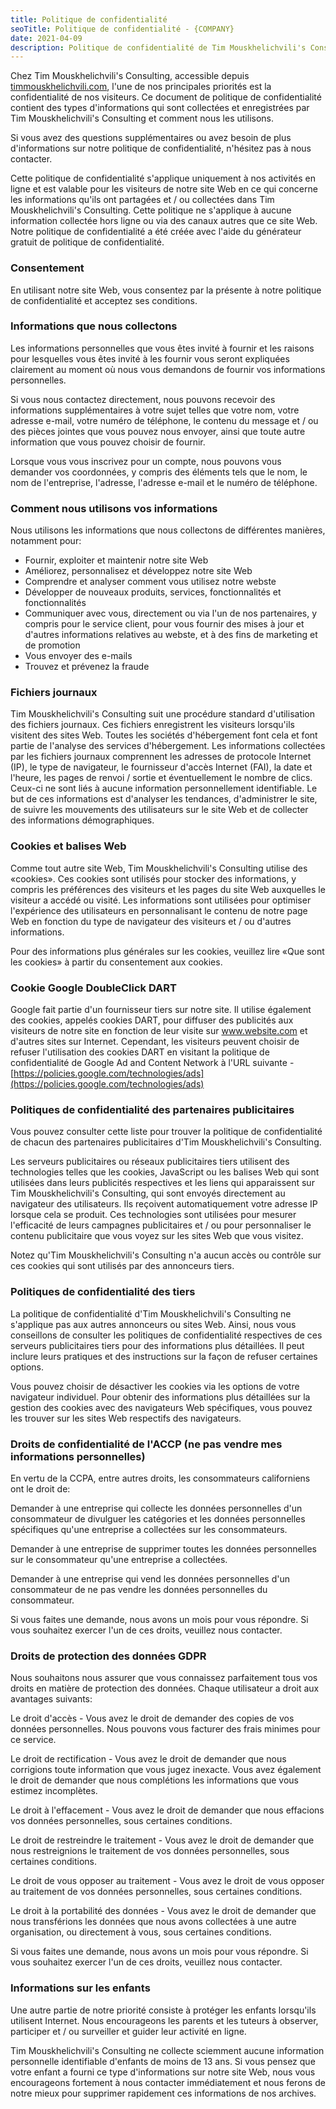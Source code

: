```yaml
---
title: Politique de confidentialité
seoTitle: Politique de confidentialité - {COMPANY}
date: 2021-04-09
description: Politique de confidentialité de Tim Mouskhelichvili's Consulting.
---
```


Chez Tim Mouskhelichvili's Consulting, accessible depuis [timmouskhelichvili.com](https://timmouskhelichvili.com), l'une de nos principales priorités est la confidentialité de nos visiteurs. Ce document de politique de confidentialité contient des types d'informations qui sont collectées et enregistrées par Tim Mouskhelichvili's Consulting et comment nous les utilisons.

Si vous avez des questions supplémentaires ou avez besoin de plus d'informations sur notre politique de confidentialité, n'hésitez pas à nous contacter.

Cette politique de confidentialité s'applique uniquement à nos activités en ligne et est valable pour les visiteurs de notre site Web en ce qui concerne les informations qu'ils ont partagées et / ou collectées dans Tim Mouskhelichvili's Consulting. Cette politique ne s'applique à aucune information collectée hors ligne ou via des canaux autres que ce site Web. Notre politique de confidentialité a été créée avec l'aide du générateur gratuit de politique de confidentialité.

### Consentement

En utilisant notre site Web, vous consentez par la présente à notre politique de confidentialité et acceptez ses conditions.

### Informations que nous collectons

Les informations personnelles que vous êtes invité à fournir et les raisons pour lesquelles vous êtes invité à les fournir vous seront expliquées clairement au moment où nous vous demandons de fournir vos informations personnelles.

Si vous nous contactez directement, nous pouvons recevoir des informations supplémentaires à votre sujet telles que votre nom, votre adresse e-mail, votre numéro de téléphone, le contenu du message et / ou des pièces jointes que vous pouvez nous envoyer, ainsi que toute autre information que vous pouvez choisir de fournir.

Lorsque vous vous inscrivez pour un compte, nous pouvons vous demander vos coordonnées, y compris des éléments tels que le nom, le nom de l'entreprise, l'adresse, l'adresse e-mail et le numéro de téléphone.

### Comment nous utilisons vos informations

Nous utilisons les informations que nous collectons de différentes manières, notamment pour:

* Fournir, exploiter et maintenir notre site Web
* Améliorez, personnalisez et développez notre site Web
* Comprendre et analyser comment vous utilisez notre webste
* Développer de nouveaux produits, services, fonctionnalités et fonctionnalités
* Communiquer avec vous, directement ou via l'un de nos partenaires, y compris pour le service client, pour vous fournir des mises à jour et d'autres informations relatives au webste, et à des fins de marketing et de promotion
* Vous envoyer des e-mails
* Trouvez et prévenez la fraude

### Fichiers journaux

Tim Mouskhelichvili's Consulting suit une procédure standard d'utilisation des fichiers journaux. Ces fichiers enregistrent les visiteurs lorsqu'ils visitent des sites Web. Toutes les sociétés d'hébergement font cela et font partie de l'analyse des services d'hébergement. Les informations collectées par les fichiers journaux comprennent les adresses de protocole Internet (IP), le type de navigateur, le fournisseur d'accès Internet (FAI), la date et l'heure, les pages de renvoi / sortie et éventuellement le nombre de clics. Ceux-ci ne sont liés à aucune information personnellement identifiable. Le but de ces informations est d'analyser les tendances, d'administrer le site, de suivre les mouvements des utilisateurs sur le site Web et de collecter des informations démographiques.

### Cookies et balises Web

Comme tout autre site Web, Tim Mouskhelichvili's Consulting utilise des «cookies». Ces cookies sont utilisés pour stocker des informations, y compris les préférences des visiteurs et les pages du site Web auxquelles le visiteur a accédé ou visité. Les informations sont utilisées pour optimiser l'expérience des utilisateurs en personnalisant le contenu de notre page Web en fonction du type de navigateur des visiteurs et / ou d'autres informations.

Pour des informations plus générales sur les cookies, veuillez lire «Que sont les cookies» à partir du consentement aux cookies.

### Cookie Google DoubleClick DART

Google fait partie d'un fournisseur tiers sur notre site. Il utilise également des cookies, appelés cookies DART, pour diffuser des publicités aux visiteurs de notre site en fonction de leur visite sur www.website.com et d'autres sites sur Internet. Cependant, les visiteurs peuvent choisir de refuser l'utilisation des cookies DART en visitant la politique de confidentialité de Google Ad and Content Network à l'URL suivante - [https://policies.google.com/technologies/ads](https://policies.google.com/technologies/ads)

### Politiques de confidentialité des partenaires publicitaires

Vous pouvez consulter cette liste pour trouver la politique de confidentialité de chacun des partenaires publicitaires d'Tim Mouskhelichvili's Consulting.

Les serveurs publicitaires ou réseaux publicitaires tiers utilisent des technologies telles que les cookies, JavaScript ou les balises Web qui sont utilisées dans leurs publicités respectives et les liens qui apparaissent sur Tim Mouskhelichvili's Consulting, qui sont envoyés directement au navigateur des utilisateurs. Ils reçoivent automatiquement votre adresse IP lorsque cela se produit. Ces technologies sont utilisées pour mesurer l'efficacité de leurs campagnes publicitaires et / ou pour personnaliser le contenu publicitaire que vous voyez sur les sites Web que vous visitez.

Notez qu'Tim Mouskhelichvili's Consulting n'a aucun accès ou contrôle sur ces cookies qui sont utilisés par des annonceurs tiers.

### Politiques de confidentialité des tiers

La politique de confidentialité d'Tim Mouskhelichvili's Consulting ne s'applique pas aux autres annonceurs ou sites Web. Ainsi, nous vous conseillons de consulter les politiques de confidentialité respectives de ces serveurs publicitaires tiers pour des informations plus détaillées. Il peut inclure leurs pratiques et des instructions sur la façon de refuser certaines options.

Vous pouvez choisir de désactiver les cookies via les options de votre navigateur individuel. Pour obtenir des informations plus détaillées sur la gestion des cookies avec des navigateurs Web spécifiques, vous pouvez les trouver sur les sites Web respectifs des navigateurs.

### Droits de confidentialité de l'ACCP (ne pas vendre mes informations personnelles)

En vertu de la CCPA, entre autres droits, les consommateurs californiens ont le droit de:

Demander à une entreprise qui collecte les données personnelles d'un consommateur de divulguer les catégories et les données personnelles spécifiques qu'une entreprise a collectées sur les consommateurs.

Demander à une entreprise de supprimer toutes les données personnelles sur le consommateur qu'une entreprise a collectées.

Demander à une entreprise qui vend les données personnelles d'un consommateur de ne pas vendre les données personnelles du consommateur.

Si vous faites une demande, nous avons un mois pour vous répondre. Si vous souhaitez exercer l'un de ces droits, veuillez nous contacter.

### Droits de protection des données GDPR

Nous souhaitons nous assurer que vous connaissez parfaitement tous vos droits en matière de protection des données. Chaque utilisateur a droit aux avantages suivants:

Le droit d'accès - Vous avez le droit de demander des copies de vos données personnelles. Nous pouvons vous facturer des frais minimes pour ce service.

Le droit de rectification - Vous avez le droit de demander que nous corrigions toute information que vous jugez inexacte. Vous avez également le droit de demander que nous complétions les informations que vous estimez incomplètes.

Le droit à l'effacement - Vous avez le droit de demander que nous effacions vos données personnelles, sous certaines conditions.

Le droit de restreindre le traitement - Vous avez le droit de demander que nous restreignions le traitement de vos données personnelles, sous certaines conditions.

Le droit de vous opposer au traitement - Vous avez le droit de vous opposer au traitement de vos données personnelles, sous certaines conditions.

Le droit à la portabilité des données - Vous avez le droit de demander que nous transférions les données que nous avons collectées à une autre organisation, ou directement à vous, sous certaines conditions.

Si vous faites une demande, nous avons un mois pour vous répondre. Si vous souhaitez exercer l'un de ces droits, veuillez nous contacter.

### Informations sur les enfants

Une autre partie de notre priorité consiste à protéger les enfants lorsqu'ils utilisent Internet. Nous encourageons les parents et les tuteurs à observer, participer et / ou surveiller et guider leur activité en ligne.

Tim Mouskhelichvili's Consulting ne collecte sciemment aucune information personnelle identifiable d'enfants de moins de 13 ans. Si vous pensez que votre enfant a fourni ce type d'informations sur notre site Web, nous vous encourageons fortement à nous contacter immédiatement et nous ferons de notre mieux pour supprimer rapidement ces informations de nos archives.